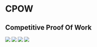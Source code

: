<h1>CPOW</h1>
<h2>Competitive Proof Of Work</h2>
<div align = left>
  <img src="https://img.shields.io/badge/Python-3776AB?style=for-the-badge&logo=python&logoColor=white"> 
  <img src="https://img.shields.io/badge/Flask-000000?style=for-the-badge&logo=flask&logoColor=white"> 
  <img src="https://img.shields.io/badge/html5-E34F26?style=for-the-badge&logo=html5&logoColor=white"> 
  <img src="https://img.shields.io/badge/Blockchain-AB300?style=for-the-badge&logo=bitcoin&logoColor=white"> 
</div>
